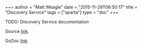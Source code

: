 +++
author = "Matt Weagle"
date = "2015-11-29T06:50:17"
title = "Discovery Service"
tags = ["sparta"]
type = "doc"
+++

<span class="label label-warning">TODO: Discovery Service documentation</span>

Source [link](https://github.com/mweagle/SpartaApplication/blob/master/application.go#L262).

GoDoc [link](https://godoc.org/github.com/mweagle/Sparta#DiscoveryInfo)
